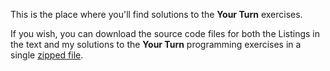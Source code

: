 This is the place where you'll find solutions to the **Your Turn** exercises.

If you wish, you can download the source code files for both the Listings in the text and my solutions to the **Your Turn** programming exercises in a single
[zipped file](https://github.com/rgplantz/itco_x86-64/zipball/main/).